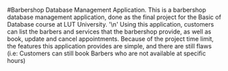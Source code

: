 #Barbershop Database Management Application.
This is a barbershop database management application, done as the final project for the Basic of Database course at LUT University. '\n'
Using this application, customers can list the barbers and services that the barbershop provide, as well as book, update and cancel appointments.
Because of the project time limit, the features this application provides are simple, and there are still flaws (i.e: Customers can still book Barbers who are not available at specific hours)

